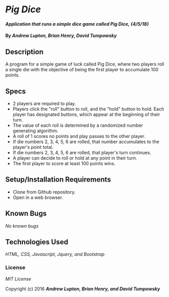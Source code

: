 # _Pig Dice_

#### _Application that runs a simple dice game called Pig Dice, {4/5/18}_

#### By _**Andrew Lupton, Brian Henry, David Tumpowsky**_

## Description
A program for a simple game of luck called Pig Dice, where two players roll a single die with the objective of being the first player to accumulate 100 points.

## Specs
- 2 players are required to play.
- Players click the "roll" button to roll, and the "hold" button to hold. Each player has designated buttons, which appear at the beginning of their turn.
- The value of each roll is determined by a randomized number generating algorithm.
- A roll of 1 scores no points and play passes to the other player.
- If die numbers 2, 3, 4, 5, 6 are rolled, that number accumulates to the player's point total.
- If die numbers 2, 3, 4, 5, 6 are rolled, that player's turn continues.
- A player can decide to roll or hold at any point in their turn.
- The first player to score at least 100 points wins.



## Setup/Installation Requirements

* Clone from Github repository.
* Open in a web browser.

## Known Bugs

_No known bugs_


## Technologies Used

_HTML, CSS, Javascript, Jquery, and Bootstrap_

### License

*MIT License*

Copyright (c) 2016 **_Andrew Lupton, Brian Henry, and David Tumpowsky_**
